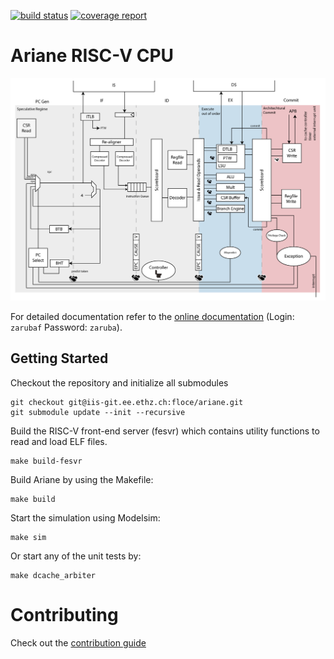 [![build status](https://iis-git.ee.ethz.ch/floce/ariane/badges/initial-dev/build.svg)](https://iis-git.ee.ethz.ch/floce/ariane/commits/initial-dev)
[![coverage report](https://iis-git.ee.ethz.ch/floce/ariane/badges/initial-dev/coverage.svg)](https://iis-git.ee.ethz.ch/floce/ariane/commits/initial-dev)

# Ariane RISC-V CPU

![](docs/fig/ariane_overview.png)

For detailed documentation refer to the [online documentation](http://www.be4web.net/ariane/) (Login: `zarubaf` Password: `zaruba`).

## Getting Started

Checkout the repository and initialize all submodules
```
git checkout git@iis-git.ee.ethz.ch:floce/ariane.git
git submodule update --init --recursive
```
Build the RISC-V front-end server (fesvr) which contains utility functions to read and load ELF files.
```
make build-fesvr
```

Build Ariane by using the Makefile:
```
make build
```

Start the simulation using Modelsim:
```
make sim
```

Or start any of the unit tests by:
```
make dcache_arbiter
```
# Contributing

Check out the [contribution guide](CONTRIBUTING.md)
